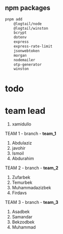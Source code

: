 ## npm packages

```bash
pnpm add
    @logtail/node
    @logtail/winston
    bcrypt
    dotenv
    express
    express-rate-limit
    jsonwebtoken
    morgan
    nodemailer
    otp-generator
    winston
```
# todo

#  team lead
1. xamidullo

TEAM 1 - branch - **team_1**
1. Abdulaziz
2. javohir
3. Ismoil
4. Abdurahim

TEAM 2 - branch - **team_2**
1. Zufarbek
2. Temurbek
3. Muhammadazizbek
4. Firdavs

TEAM 3 - branch - **team_3**
1. Asadbek
2. Samandar
3. Bekzodbek
4. Muhammad
   
